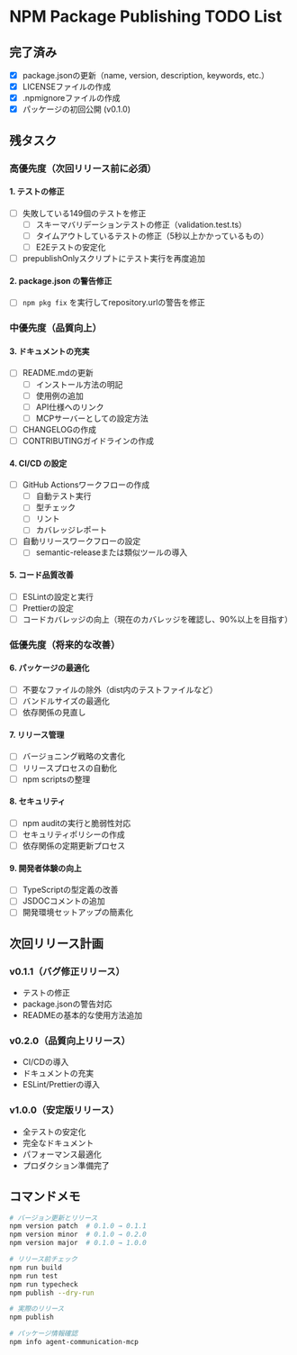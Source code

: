 # NPM Package Publishing TODO List

## 完了済み
- [x] package.jsonの更新（name, version, description, keywords, etc.）
- [x] LICENSEファイルの作成
- [x] .npmignoreファイルの作成
- [x] パッケージの初回公開 (v0.1.0)

## 残タスク

### 高優先度（次回リリース前に必須）

#### 1. テストの修正
- [ ] 失敗している149個のテストを修正
  - [ ] スキーマバリデーションテストの修正（validation.test.ts）
  - [ ] タイムアウトしているテストの修正（5秒以上かかっているもの）
  - [ ] E2Eテストの安定化
- [ ] prepublishOnlyスクリプトにテスト実行を再度追加

#### 2. package.json の警告修正
- [ ] `npm pkg fix` を実行してrepository.urlの警告を修正

### 中優先度（品質向上）

#### 3. ドキュメントの充実
- [ ] README.mdの更新
  - [ ] インストール方法の明記
  - [ ] 使用例の追加
  - [ ] API仕様へのリンク
  - [ ] MCPサーバーとしての設定方法
- [ ] CHANGELOGの作成
- [ ] CONTRIBUTINGガイドラインの作成

#### 4. CI/CD の設定
- [ ] GitHub Actionsワークフローの作成
  - [ ] 自動テスト実行
  - [ ] 型チェック
  - [ ] リント
  - [ ] カバレッジレポート
- [ ] 自動リリースワークフローの設定
  - [ ] semantic-releaseまたは類似ツールの導入

#### 5. コード品質改善
- [ ] ESLintの設定と実行
- [ ] Prettierの設定
- [ ] コードカバレッジの向上（現在のカバレッジを確認し、90%以上を目指す）

### 低優先度（将来的な改善）

#### 6. パッケージの最適化
- [ ] 不要なファイルの除外（dist内のテストファイルなど）
- [ ] バンドルサイズの最適化
- [ ] 依存関係の見直し

#### 7. リリース管理
- [ ] バージョニング戦略の文書化
- [ ] リリースプロセスの自動化
- [ ] npm scriptsの整理

#### 8. セキュリティ
- [ ] npm auditの実行と脆弱性対応
- [ ] セキュリティポリシーの作成
- [ ] 依存関係の定期更新プロセス

#### 9. 開発者体験の向上
- [ ] TypeScriptの型定義の改善
- [ ] JSDOCコメントの追加
- [ ] 開発環境セットアップの簡素化

## 次回リリース計画

### v0.1.1（バグ修正リリース）
- テストの修正
- package.jsonの警告対応
- READMEの基本的な使用方法追加

### v0.2.0（品質向上リリース）
- CI/CDの導入
- ドキュメントの充実
- ESLint/Prettierの導入

### v1.0.0（安定版リリース）
- 全テストの安定化
- 完全なドキュメント
- パフォーマンス最適化
- プロダクション準備完了

## コマンドメモ

```bash
# バージョン更新とリリース
npm version patch  # 0.1.0 → 0.1.1
npm version minor  # 0.1.0 → 0.2.0
npm version major  # 0.1.0 → 1.0.0

# リリース前チェック
npm run build
npm run test
npm run typecheck
npm publish --dry-run

# 実際のリリース
npm publish

# パッケージ情報確認
npm info agent-communication-mcp
```